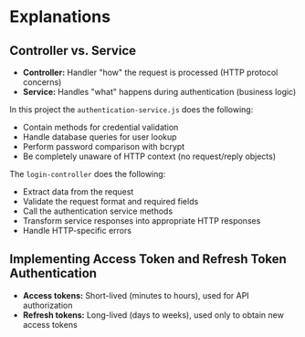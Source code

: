 # Explanations

## Controller vs. Service
- **Controller:** Handler "how" the request is processed (HTTP protocol concerns)
- **Service:** Handles "what" happens during authentication (business logic)

In this project the `authentication-service.js` does the following:
- Contain methods for credential validation
- Handle database queries for user lookup
- Perform password comparison with bcrypt
- Be completely unaware of HTTP context (no request/reply objects)

The `login-controller` does the following:
- Extract data from the request
- Validate the request format and required fields
- Call the authentication service methods
- Transform service responses into appropriate HTTP responses
- Handle HTTP-specific errors

## Implementing Access Token and Refresh Token Authentication
- **Access tokens:** Short-lived (minutes to hours), used for API authorization
- **Refresh tokens:** Long-lived (days to weeks), used only to obtain new access tokens